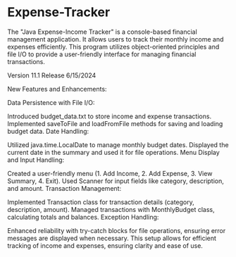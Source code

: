 # Expense-Tracker
The "Java Expense-Income Tracker" is a console-based financial management application. It allows users to track their monthly income and expenses efficiently. This program utilizes object-oriented principles and file I/O to provide a user-friendly interface for managing financial transactions.

Version 11.1 Release 6/15/2024

New Features and Enhancements:

Data Persistence with File I/O:

Introduced budget_data.txt to store income and expense transactions.
Implemented saveToFile and loadFromFile methods for saving and loading budget data.
Date Handling:

Utilized java.time.LocalDate to manage monthly budget dates.
Displayed the current date in the summary and used it for file operations.
Menu Display and Input Handling:

Created a user-friendly menu (1. Add Income, 2. Add Expense, 3. View Summary, 4. Exit).
Used Scanner for input fields like category, description, and amount.
Transaction Management:

Implemented Transaction class for transaction details (category, description, amount).
Managed transactions with MonthlyBudget class, calculating totals and balances.
Exception Handling:

Enhanced reliability with try-catch blocks for file operations, ensuring error messages are displayed when necessary.
This setup allows for efficient tracking of income and expenses, ensuring clarity and ease of use.
